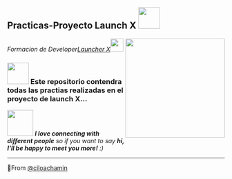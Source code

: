 <h2> Practicas-Proyecto Launch X <img src="https://giphy.com/embed/ghHDuqJ1uh9vP2gKdC" width="50"></h2>
<img align='right' src="https://avatars.githubusercontent.com/u/110853422?s=200&v=4" width="230">
<p><em>Formacion de Developer<a href="https://innovaccion.cloud/launchx/">Launcher X</a><img src="https://media.giphy.com/media/fYSnHlufseco8Fh93Z/giphy.gif" width="30">
</em></p>









### <img src="https://media.giphy.com/media/VgCDAzcKvsR6OM0uWg/giphy.gif" width="50"> Este repositorio contendra todas las practias realizadas en el proyecto de launch X...


<img src="https://media.giphy.com/media/LnQjpWaON8nhr21vNW/giphy.gif" width="60"> <em><b>I love connecting with different people</b> so if you want to say <b>hi, I'll be happy to meet you more!</b> :)</em>

---

 🐥From [@ciloachamin](https://github.com/ciloachamin)


